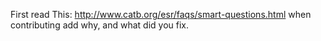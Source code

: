First read This: http://www.catb.org/esr/faqs/smart-questions.html
when contributing add why, and what did you fix.
